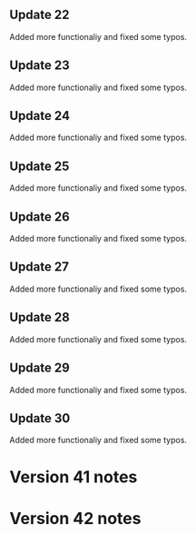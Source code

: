 ## Update 22
Added more functionaliy and fixed some typos.

## Update 23
Added more functionaliy and fixed some typos.

## Update 24
Added more functionaliy and fixed some typos.

## Update 25
Added more functionaliy and fixed some typos.

## Update 26
Added more functionaliy and fixed some typos.

## Update 27
Added more functionaliy and fixed some typos.

## Update 28
Added more functionaliy and fixed some typos.

## Update 29
Added more functionaliy and fixed some typos.

## Update 30
Added more functionaliy and fixed some typos.

# Version 41 notes
# Version 42 notes
